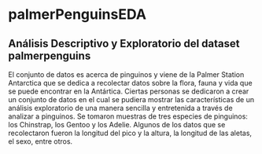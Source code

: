 # palmerPenguinsEDA
## Análisis Descriptivo y Exploratorio del dataset palmerpenguins
El conjunto de datos es acerca de pinguinos y viene de la Palmer Station Antarctica que se dedica a recolectar datos sobre la flora, fauna y vida que se puede encontrar en la Antártica.
Ciertas personas se dedicaron a crear un conjunto de datos en el cual se pudiera mostrar las características de un análisis exploratorio de una manera sencilla y entretenida a través de analizar a pinguinos.
Se tomaron muestras de tres especies de pinguinos: los Chinstrap, los Gentoo y los Adelie. 
Algunos de los datos que se recolectaron fueron la longitud del pico y la altura, la longitud de las aletas, el sexo, entre otros.
